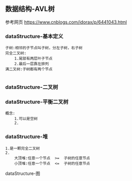 ## 数据结构-AVL树

参考网页	https://www.cnblogs.com/idorax/p/6441043.html

### dataStructure-基本定义

```
子树:相邻的子节点叫子树，分左子树，右子树
完全二叉树:
	1.尾部有两层叶子节点
	2.最后一层靠左排列
满二叉树:子树都有两个节点
	
```



### dataStructure-二叉树



### dataStructure-平衡二叉树

```
概念:
	1.可以是空树
	2.
```

### dataStructure-堆

```
1.是一颗完全二叉树
2.
	大顶堆:任意一个节点  >=  子树的任意节点
	小顶堆:任意一个节点  <=  子树的任意节点
```

dataStructure-图

```

```

